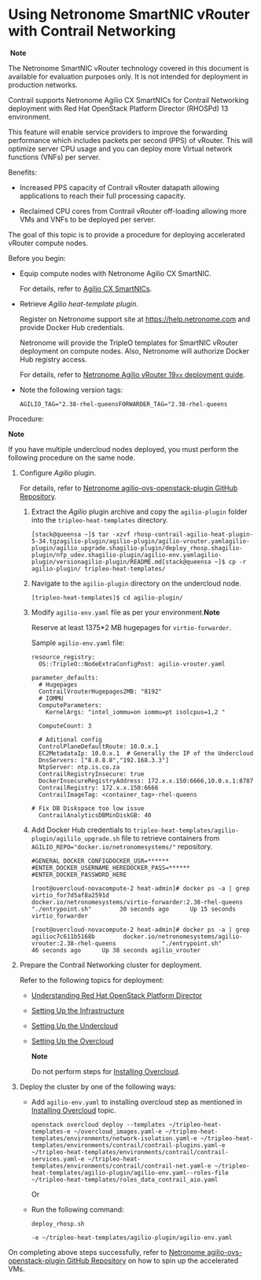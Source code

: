 # Using Netronome SmartNIC vRouter with Contrail Networking

 **Note**

The Netronome SmartNIC vRouter technology covered in this document is
available for evaluation purposes only. It is not intended for
deployment in production networks.

Contrail supports Netronome Agilio CX SmartNICs for Contrail Networking
deployment with Red Hat OpenStack Platform Director (RHOSPd) 13
environment.

This feature will enable service providers to improve the forwarding
performance which includes packets per second (PPS) of vRouter. This
will optimize server CPU usage and you can deploy more Virtual network
functions (VNFs) per server.

Benefits:

-   Increased PPS capacity of Contrail vRouter datapath allowing
    applications to reach their full processing capacity.

-   Reclaimed CPU cores from Contrail vRouter off-loading allowing more
    VMs and VNFs to be deployed per server.

The goal of this topic is to provide a procedure for deploying
accelerated vRouter compute nodes.

Before you begin:

-   Equip compute nodes with Netronome Agilio CX SmartNIC.

    For details, refer to [Agilio CX
    SmartNICs](https://www.netronome.com/products/agilio-cx/).

-   Retrieve *Agilio heat-template plugin*.

    Register on Netronome support site at <https://help.netronome.com>
    and provide Docker Hub credentials.

    Netronome will provide the TripleO templates for SmartNIC vRouter
    deployment on compute nodes. Also, Netronome will authorize Docker
    Hub registry access.

    For details, refer to [Netronome Agilio vRouter 19`xx` deployment
    guide](https://github.com/netronome-support/Agilio-vRouter-19xx/wiki/Agilio-vRouter-19xx-deployment-guide-%5BRHEL-7.6%5D%5BRHOSP-13%5D).

-   Note the following version tags:

    `AGILIO_TAG="2.38-rhel-queensFORWARDER_TAG="2.38-rhel-queens`

Procedure:

**Note**

If you have multiple undercloud nodes deployed, you must perform the
following procedure on the same node.

1.  <span id="jd0e76">Configure *Agilio* plugin.</span>

    For details, refer to [Netronome agilio-ovs-openstack-plugin GitHub
    Repository](https://github.com/Netronome/agilio-ovs-openstack-plugin).

    1.  <span id="jd0e89">Extract the *Agilio* plugin archive and copy
        the `agilio-plugin` folder into the `tripleo-heat-templates`
        directory.</span>

        `[stack@queensa ~]$ tar -xzvf rhosp-contrail-agilio-heat-plugin-5-34.tgzagilio-plugin/agilio-plugin/agilio-vrouter.yamlagilio-plugin/agilio_upgrade.shagilio-plugin/deploy_rhosp.shagilio-plugin/nfp_udev.shagilio-plugin/agilio-env.yamlagilio-plugin/versionagilio-plugin/README.md[stack@queensa ~]$ cp -r agilio-plugin/ tripleo-heat-templates/`

    2.  <span id="jd0e122">Navigate to the `agilio-plugin` directory on
        the undercloud node.</span>

        `[tripleo-heat-templates]$ cd agilio-plugin/`

    3.  <span id="jd0e131">Modify `agilio-env.yaml` file as per your
        environment.**Note**</span>

        Reserve at least 1375\*2 MB hugepages for `virtio-forwarder`.

        <div id="jd0e143" class="sample" dir="ltr">

        Sample `agilio-env.yaml` file:

        <div class="output" dir="ltr">

            resource_registry:
              OS::TripleO::NodeExtraConfigPost: agilio-vrouter.yaml

            parameter_defaults:
              # Hugepages
              ContrailVrouterHugepages2MB: "8192"
              # IOMMU
              ComputeParameters:
                KernelArgs: "intel_iommu=on iommu=pt isolcpus=1,2 " 

              ComputeCount: 3

              # Aditional config
              ControlPlaneDefaultRoute: 10.0.x.1
              EC2MetadataIp: 10.0.x.1  # Generally the IP of the Undercloud
              DnsServers: ["8.8.8.8","192.168.3.3"]
              NtpServer: ntp.is.co.za
              ContrailRegistryInsecure: true
              DockerInsecureRegistryAddress: 172.x.x.150:6666,10.0.x.1:8787
              ContrailRegistry: 172.x.x.150:6666
              ContrailImageTag: <container_tag>-rhel-queens

            # Fix DB Diskspace too low issue
              ContrailAnalyticsDBMinDiskGB: 40

        </div>

        </div>

    4.  <span id="jd0e151">Add Docker Hub credentials to
        `tripleo-heat-templates/agilio-plugin/agililo_upgrade.sh` file
        to retrieve containers from
        `AGILIO_REPO="docker.io/netronomesystems/"` repository.</span>

        `#GENERAL DOCKER CONFIGDOCKER_USR=****** #ENTER_DOCKER_USERNAME_HEREDOCKER_PASS=****** #ENTER_DOCKER_PASSWORD_HERE`

        `[root@overcloud-novacompute-2 heat-admin]# docker ps -a | grep virtio_for7d5af8a2591d        docker.io/netronomesystems/virtio-forwarder:2.38-rhel-queens           "./entrypoint.sh"        30 seconds ago      Up 15 seconds virtio_forwarder`

        `[root@overcloud-novacompute-2 heat-admin]# docker ps -a | grep agilioc7c611b5168b        docker.io/netronomesystems/agilio-vrouter:2.38-rhel-queens             "./entrypoint.sh"        46 seconds ago      Up 38 seconds agilio_vrouter`

2.  <span id="jd0e177">Prepare the Contrail Networking cluster for
    deployment.</span>

    Refer to the following topics for deployment:

    -   [Understanding Red Hat OpenStack Platform
        Director](../../topic-map/setting-up-contrail-rhosp-introduction.html)

    -   [Setting Up the
        Infrastructure](../../topic-map/setting-up-contrail-rhosp-infrastructure.html)

    -   [Setting Up the
        Undercloud](../../topic-map/setting-up-contrail-rhosp-undercloud.html)

    -   [Setting Up the
        Overcloud](../../topic-map/setting-up-contrail-rhosp-overcloud.html)

        **Note**

        Do not perform steps for [Installing
        Overcloud](../../topic-map/setting-up-contrail-rhosp-overcloud.html#id-installing-overcloud).

3.  <span id="jd0e201">Deploy the cluster by one of the following
    ways:</span>
    -   Add `agilio-env.yaml` to installing overcloud step as mentioned
        in [Installing
        Overcloud](../../topic-map/setting-up-contrail-rhosp-overcloud.html#id-installing-overcloud)
        topic.

        `openstack overcloud deploy --templates ~/tripleo-heat-templates-e ~/overcloud_images.yaml-e ~/tripleo-heat-templates/environments/network-isolation.yaml-e ~/tripleo-heat-templates/environments/contrail/contrail-plugins.yaml-e ~/tripleo-heat-templates/environments/contrail/contrail-services.yaml-e ~/tripleo-heat-templates/environments/contrail/contrail-net.yaml-e ~/tripleo-heat-templates/agilio-plugin/agilio-env.yaml--roles-file ~/tripleo-heat-templates/roles_data_contrail_aio.yaml`

        Or

    -   Run the following command:

        `deploy_rhosp.sh`

        `-e ~/tripleo-heat-templates/agilio-plugin/agilio-env.yaml`

On completing above steps successfully, refer to [Netronome
agilio-ovs-openstack-plugin GitHub
Repository](https://github.com/Netronome/agilio-ovs-openstack-plugin) on
how to spin up the accelerated VMs.

 
